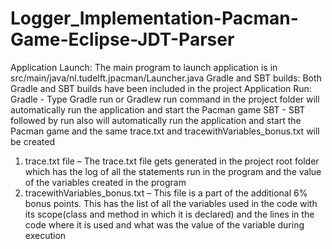 # Logger_Implementation-Pacman-Game-Eclipse-JDT-Parser
Application Launch:
The main program to launch application is in src/main/java/nl.tudelft.jpacman/Launcher.java
Gradle and SBT builds: Both Gradle and SBT builds have been included in the project
Application Run:
Gradle - Type Gradle run or Gradlew run command in the project folder will automatically run the application and start the Pacman game
SBT - SBT followed by run also will automatically run the application and start the Pacman game and the same trace.txt and tracewithVariables_bonus.txt will be created

1. trace.txt file – The trace.txt file gets generated in the project root folder which has the log of all the statements run in the program and the value of the variables created in the program
2. tracewithVariables_bonus.txt – This file is a part of the additional 6% bonus points. This has the list of all the variables used in the code with its scope(class and method in which it is declared) and the lines in the code where it is used and what was the value of the variable during execution
